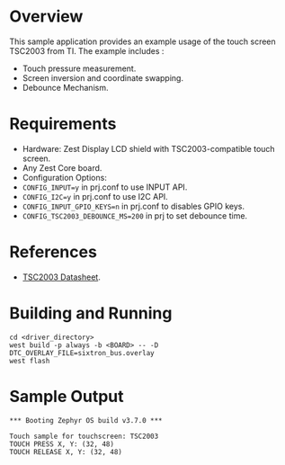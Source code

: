 # Overview

This sample application provides an example usage of the touch screen TSC2003 from TI.
The example includes :

- Touch pressure measurement.
- Screen inversion and coordinate swapping.
- Debounce Mechanism.

# Requirements

- Hardware: Zest Display LCD shield with TSC2003-compatible touch screen.
- Any Zest Core board.
- Configuration Options:
- `CONFIG_INPUT=y` in prj.conf to use INPUT API.
- `CONFIG_I2C=y` in prj.conf to use I2C API.
- `CONFIG_INPUT_GPIO_KEYS=n` in prj.conf to disables GPIO keys.
- `CONFIG_TSC2003_DEBOUNCE_MS=200` in prj to set debounce time.

# References

- [TSC2003 Datasheet](https://www.ti.com/lit/ds/symlink/tsc2003.pdf?ts=1730931724485&ref_url=https%253A%252F%252Fwww.google.com%252F).

# Building and Running

```shell
cd <driver_directory>
west build -p always -b <BOARD> -- -D DTC_OVERLAY_FILE=sixtron_bus.overlay
west flash
```

# Sample Output

```shell
*** Booting Zephyr OS build v3.7.0 ***

Touch sample for touchscreen: TSC2003
TOUCH PRESS X, Y: (32, 48)
TOUCH RELEASE X, Y: (32, 48)

```
